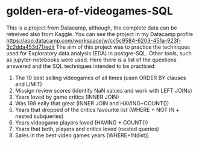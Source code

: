 # golden-era-of-videogames-SQL
This is a project from Datacamp, although, the complete data can be retreived also from Kaggle. You can see the project in my Datacamp profile https://app.datacamp.com/workspace/w/cc5c9584-6203-451a-923f-3c2dda453d71/edit
The aim of this project was to practice the techniques used for Exploratory data analysis (EDA) in postgre-SQL. 
Other tools, such as jupyter-notebooks were used.
Here there is a list of the questions answered and the SQL techniques intended to be practiced:
  1. The 10 best selling videogames of all times (usen ORDER BY clauses and LIMIT)
  2. Missign review scores (identify NaN values and work with LEFT JOINs)
  3. Years loved by game critics (INNER JOIN)
  4. Was 198 eally that great (INNER JOIN and HAVING+COUNT())
  5. Years that dropped of the critics favourite list (WHERE + NOT IN + nested subqueries)
  6. Years videogame players loved (HAVING + COUNT())
  7. Years that both, players and critics loved (nested queries)
  8. Sales in the best video games years (WHERE+IN(list))


